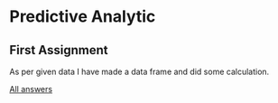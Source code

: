 # Predictive Analytic 
## First Assignment

As per given data I have made a data frame and did some calculation.

[All answers](https://github.com/gmpatel21/Learning_Predictive_course/blob/main/Assignment_1.R)

